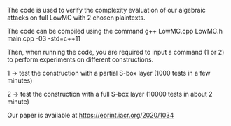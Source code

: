 The code is used to verify the complexity evaluation of our algebraic attacks on full LowMC with 2 chosen plaintexts.

The code can be compiled using the command g++ LowMC.cpp LowMC.h main.cpp -03 -std=c++11

Then, when running the code, you are required to input a command (1 or 2) to perform experiments on different constructions.

1 -> test the construction with a partial S-box layer (1000 tests in a few minutes)

2 -> test the construction with a full S-box layer (10000 tests in about 2 minute)

Our paper is available at https://eprint.iacr.org/2020/1034
